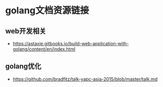 golang文档资源链接
==================

web开发相关
-----------

* <https://astaxie.gitbooks.io/build-web-application-with-golang/content/en/index.html>



golang优化
----------

* <https://github.com/bradfitz/talk-yapc-asia-2015/blob/master/talk.md>
